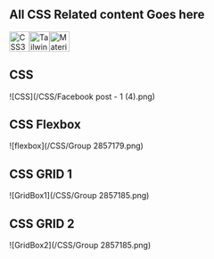 ## All CSS Related content Goes here


<p align="left"><a href="https://www.w3.org/TR/CSS/#css" target="_blank" rel="noreferrer"><img src="https://cdn.jsdelivr.net/gh/devicons/devicon/icons/css3/css3-plain.svg" width="36" height="36" alt="CSS3" /></a><a href="https://tailwindcss.com/" target="_blank" rel="noreferrer"><img src="https://cdn.jsdelivr.net/gh/devicons/devicon/icons/tailwindcss/tailwindcss-plain.svg" width="36" height="36" alt="TailwindCSS" /></a><a href="https://mui.com/" target="_blank" rel="noreferrer"><img src="https://cdn.jsdelivr.net/gh/devicons/devicon/icons/materialui/materialui-original.svg" width="36" height="36" alt="Material UI" /></a></p>

## CSS
![CSS](/CSS/Facebook post - 1 (4).png)
## CSS Flexbox
![flexbox](/CSS/Group 2857179.png)
## CSS GRID 1
![GridBox1](/CSS/Group 2857185.png)
## CSS GRID 2
![GridBox2](/CSS/Group 2857185.png)